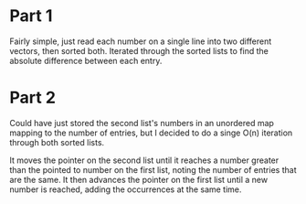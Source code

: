 <h1>Part 1</h1>
Fairly simple, just read each number on a single line into two different vectors, then sorted both. Iterated through the sorted lists to find the absolute difference between each entry.

<h1>Part 2</h1>
Could have just stored the second list's numbers in an unordered map mapping to the number of entries, but I decided to do a singe O(n) iteration through both sorted lists.

It moves the pointer on the second list until it reaches a number greater than the pointed to number on the first list, noting the number of entries that are the same. It then advances the pointer on the first list until a new number is reached, adding the occurrences at the same time.
